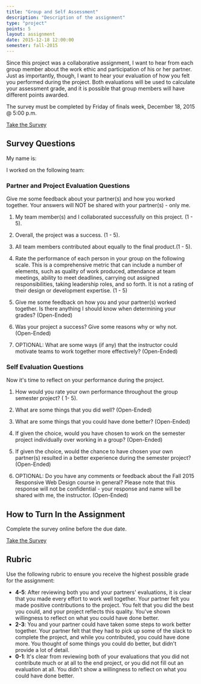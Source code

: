 ```yaml
---
title: "Group and Self Assessment"
description: "Description of the assignment"
type: "project"
points: 5
layout: assignment
date: 2015-12-18 12:00:00
semester: fall-2015
---
```


Since this project was a collaborative assignment, I want to hear from each group member about the work ethic and participation of his or her partner.  Just as importantly, though, I want to hear your evaluation of how you felt you performed during the project.  Both evaluations will be used to calculate your assessment grade, and it is possible that group members will have different points awarded.

The survey must be completed by Friday of finals week, December 18, 2015 @ 5:00 p.m.

<a class="button button-small" href="https://kent.qualtrics.com/jfe/form/SV_dgpIHaDDpUSbJg9">Take the Survey</a>

## Survey Questions

My name is:

I worked on the following team:

### Partner and Project Evaluation Questions

Give me some feedback about your partner(s) and how you worked together.  Your answers will NOT be shared with your partner(s) - only me.

1.  My team member(s) and I collaborated successfully on this project. (1 - 5).

2.  Overall, the project was a success. (1 - 5).

3.  All team members contributed about equally to the final product.(1 - 5).

4.  Rate the performance of each person in your group on the following scale. This is a comprehensive metric that can include a number of elements, such as quality of work produced, attendance at team meetings, ability to meet deadlines, carrying out assigned responsibilities, taking leadership roles, and so forth.   It is not a rating of their design or development expertise. (1 - 5)

5.  Give me some feedback on how you and your partner(s) worked together. Is there anything I should know when determining your grades? (Open-Ended)

6.  Was your project a success?  Give some reasons why or why not. (Open-Ended)

7.  OPTIONAL: What are some ways (if any) that the instructor could motivate teams to work together more effectively? (Open-Ended)


### Self Evaluation Questions

Now it's time to reflect on your performance during the project.  

1.  How would you rate your own performance throughout the group semester project? ( 1- 5).

2.  What are some things that you did well? (Open-Ended)

3.  What are some things that you could have done better? (Open-Ended)

4.  If given the choice, would you have chosen to work on the semester project individually over working in a group? (Open-Ended)

5.  If given the choice, would the chance to have chosen your own partner(s) resulted in a better experience during the semester project? (Open-Ended)

6.  OPTIONAL: Do you have any comments or feedback about the Fall 2015 Responsive Web Design course in general?  Please note that this response will not be confidential - your response and name will be shared with me, the instructor. (Open-Ended)


## How to Turn In the Assignment

Complete the survey online before the due date.  

<a class="button button-small" href="https://kent.qualtrics.com/jfe/form/SV_dgpIHaDDpUSbJg9">Take the Survey</a>

## Rubric

Use the following rubric to ensure you receive the highest possible grade for the assignment:

* **4-5**: After reviewing both you and your partners' evaluations, it is clear that you made every effort to work well together.  Your partner felt you made positive contributions to the project.  You felt that you did the best you could, and your project reflects this quality.  You've shown willingness to reflect on what you could have done better.
* **2-3**: You and your partner could have taken some steps to work better together.  Your partner felt that they had to pick up some of the slack to complete the project, and while you contributed, you could have done more.  You thought of some things you could do better, but didn't provide a lot of detail.
* **0-1**: It's clear from reviewing both of your evaluations that you did not contribute much or at all to the end project, or you did not fill out an evaluation at all.  You didn't show a willingness to reflect on what you could have done better.